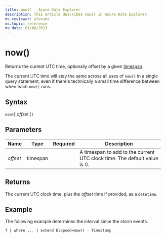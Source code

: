 ```yaml
---
title: now() - Azure Data Explorer
description: This article describes now() in Azure Data Explorer.
ms.reviewer: alexans
ms.topic: reference
ms.date: 01/08/2023
---
```

# now()

Returns the current UTC time, optionally offset by a given [timespan](scalar-data-types/timespan.md).

The current UTC time will stay the same across all uses of `now()` in a single query statement, even if there's technically a small time difference between when each `now()` runs.

## Syntax

`now(`[ *offset* ]`)`

## Parameters

| Name | Type | Required | Description |
|--|--|--|--|
| *offset* | timespan | | A timespan to add to the current UTC clock time. The default value is 0.|

## Returns

The current UTC clock time, plus the *offset* time if provided, as a `datetime`.

## Example

The following example determines the interval since the storm events.

```kusto
T | where ... | extend Elapsed=now() - Timestamp
```
